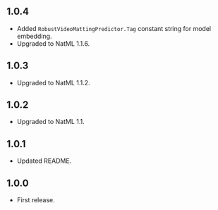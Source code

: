 ## 1.0.4
+ Added `RobustVideoMattingPredictor.Tag` constant string for model embedding.
+ Upgraded to NatML 1.1.6.

## 1.0.3
+ Upgraded to NatML 1.1.2.

## 1.0.2
+ Upgraded to NatML 1.1.

## 1.0.1
+ Updated README.

## 1.0.0
+ First release.